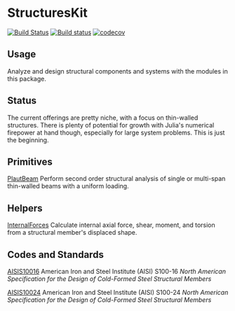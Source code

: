 # StructuresKit

[![Build Status](https://travis-ci.org/runtosolve/StructuresKit.jl.svg?branch=master)](https://travis-ci.org/runtosolve/StructuresKit.jl)
[![Build status](https://ci.appveyor.com/api/projects/status/idfm6woehn70umgn?svg=true)](https://ci.appveyor.com/project/cristophermoen/structureskit-jl)
[![codecov](https://codecov.io/gh/runtosolve/StructuresKit.jl/branch/master/graph/badge.svg)](https://codecov.io/gh/runtosolve/StructuresKit.jl)


## Usage
Analyze and design structural components and systems with the modules in this package.   

## Status
The current offerings are pretty niche, with a focus on thin-walled structures.  There is plenty of potential for growth with Julia's numerical firepower at hand though, especially for large system problems.  This is just the beginning.

## Primitives

[PlautBeam](https://github.com/runtosolve/StructuresKit.jl/blob/master/docs/PlautBeam/PlautBeam.md)
Perform second order structural analysis of single or multi-span thin-walled beams with a uniform loading.  

## Helpers

[InternalForces](https://github.com/runtosolve/StructuresKit.jl/blob/master/docs/InternalForces/InternalForces.md)
Calculate internal axial force, shear, moment, and torsion from a structural member's displaced shape.

## Codes and Standards

[AISIS10016](https://github.com/runtosolve/StructuresKit.jl/blob/master/docs/AISIS10016/AISIS10016.md)
American Iron and Steel Institute (AISI) S100-16 *North American Specification for the Design of Cold-Formed Steel Structural Members*

[AISIS10024](https://github.com/runtosolve/StructuresKit.jl/blob/master/docs/AISIS10024/AISIS10024.md)
American Iron and Steel Institute (AISI) S100-24 *North American Specification for the Design of Cold-Formed Steel Structural Members*
